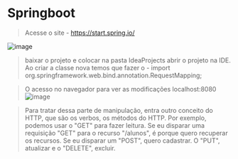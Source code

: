 # Springboot

> Acesse o site - https://start.spring.io/

![image](https://user-images.githubusercontent.com/91765799/138277466-94a48a32-4206-4031-b05e-a2b5c4c09d82.png)

> baixar o projeto e colocar na pasta IdeaProjects 
> abrir o projeto na IDE.
> Ao criar a classe nova temos que fazer o - import org.springframework.web.bind.annotation.RequestMapping;

> O acesso no navegador para ver as modificações localhost:8080
> ![image](https://user-images.githubusercontent.com/91765799/138283749-b1a758c2-ab59-4721-9860-a6233fc1b1ed.png)

>Para tratar dessa parte de manipulação, entra outro conceito do HTTP, que são os verbos, os métodos do HTTP. Por exemplo, podemos usar o "GET" para fazer leitura. Se eu disparar uma requisição "GET" para o recurso "/alunos", é porque quero recuperar os recursos. Se eu disparar um "POST", quero cadastrar. O "PUT", atualizar e o "DELETE", excluir.
